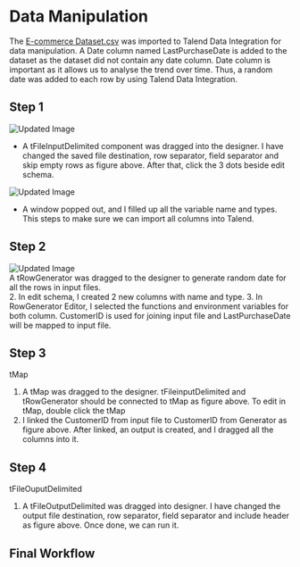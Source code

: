 # Data Manipulation
The [E-commerce Dataset.csv](https://github.com/weilai0807/WQD7005_AA1/blob/main/Dataset/E%20Commerce%20Dataset.csv) was imported to Talend Data Integration for data manipulation. A Date column named LastPurchaseDate is added to the dataset as the dataset did not contain any date column. Date column is important as it allows us to analyse the trend over time. Thus, a random date was added to each row by using Talend Data Integration.

## Step 1
![Updated Image](https://github.com/weilai0807/WQD7005_AA1/blob/main/Talend%20Data%20Integration/tFileInputDelimited_1.png)  
- A tFileInputDelimited component was dragged into the designer. I have changed the saved file destination, row separator, field separator and skip empty rows as figure above. After that, click the 3 dots beside edit schema.  

![Updated Image](https://github.com/weilai0807/WQD7005_AA1/blob/main/Talend%20Data%20Integration/tFileInputDelimited_2.png)  
- A window popped out, and I filled up all the variable name and types. This steps to make sure we can import all columns into Talend.  

## Step 2
![Updated Image](https://github.com/weilai0807/WQD7005_AA1/blob/main/Talend%20Data%20Integration/tFileInputDelimited_2.png)  
A tRowGenerator was dragged to the designer to generate random date for all the rows in input files.  
2. In edit schema, I created 2 new columns with name and type.
3. In RowGenerator Editor, I selected the functions and environment variables for both column. CustomerID is used for joining input file and LastPurchaseDate will be mapped to input file.  

## Step 3
tMap	 
1. A tMap was dragged to the designer. tFileinputDelimited and tRowGenerator should be connected to tMap as figure above. To edit in tMap, double click the tMap
2. I linked the CustomerID from input file to CustomerID from Generator as figure above. After linked, an output is created, and I dragged all the columns into it.  

## Step 4
tFileOuputDelimited	 
1. A tFileOutputDelimited was dragged into designer. I have changed the output file destination, row separator, field separator and include header as figure above. Once done, we can run it.

## Final Workflow
